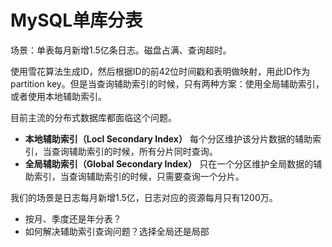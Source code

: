 # MySQL单库分表

场景：单表每月新增1.5亿条日志。磁盘占满、查询超时。

使用雪花算法生成ID，然后根据ID的前42位时间戳和表明做映射，用此ID作为partition key。但是当查询辅助索引的时候，只有两种方案：使用全局辅助索引，或者使用本地辅助索引。

目前主流的分布式数据库都面临这个问题。

* **本地辅助索引（Locl Secondary Index）** 每个分区维护该分片数据的辅助索引，当查询辅助索引的时候，所有分片同时查询。
* **全局辅助索引（Global Secondary Index）** 只在一个分区维护全局数据的辅助索引，当查询辅助索引的时候，只需要查询一个分片。

我们的场景是日志每月新增1.5亿，日志对应的资源每月只有1200万。

* 按月、季度还是年分表？
* 如何解决辅助索引查询问题？选择全局还是局部


